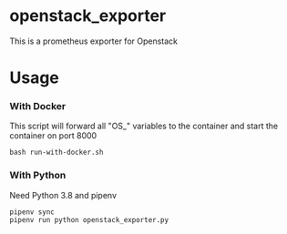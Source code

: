 # openstack_exporter
This is a prometheus exporter for Openstack

# Usage
### With Docker
This script will forward all "OS_" variables to the container and start the container on port 8000
```
bash run-with-docker.sh
```

### With Python
Need Python 3.8 and pipenv
```
pipenv sync
pipenv run python openstack_exporter.py
```